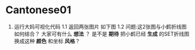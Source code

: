 # Cantonese01

1. 运行大妈可视化代码
1.1 返回两张图片 如下图
1.2 问题:这2张图与小鹤折线图如何结合？
大家可有什么 **想法** ？
是不是 **期待** 把小鹤已经 **生成** 的SET折线图 换成这种 **颜色** 和坐标 **风格**？ 